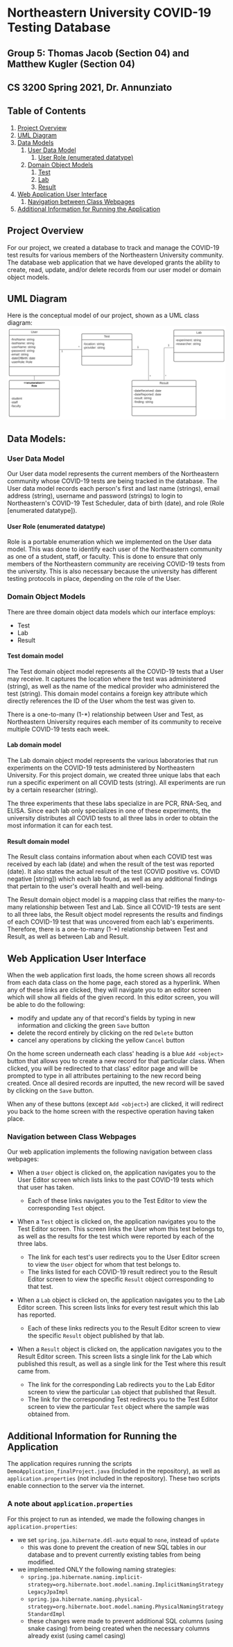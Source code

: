 # Northeastern University COVID-19 Testing Database
## Group 5: Thomas Jacob (Section 04) and Matthew Kugler (Section 04)
## CS 3200 Spring 2021, Dr. Annunziato

## Table of Contents
1. [Project Overview](#Project-Overview)
2. [UML Diagram](#UML-Diagram)
3. [Data Models](#Data-Models)
    1. [User Data Model](#User)
       1. [User Role (enumerated datatype)](#Role)
    2. [Domain Object Models](#Domain-Object-Models)
        1. [Test](#Test)
        2. [Lab](#Lab)
        3. [Result](#Result)
4. [Web Application User Interface](#Interface)
    1. [Navigation between Class Webpages](#Navigation)
5. [Additional Information for Running the Application](#Info)


## Project Overview<a name="Project-Overview"></a>
For our project, we created a database to track and manage the COVID-19 test results for various members of the 
Northeastern University community. The database web application that we have developed grants the ability to create, 
read, update, and/or delete records from our user model or domain object models.

## UML Diagram<a name="UML-Diagram"></a>
Here is the conceptual model of our project, shown as a UML class diagram:
![image](UML_diagram_final.jpg)

## Data Models:<a name="Data-Models"></a>
### User Data Model<a name="User"></a>
Our User data model represents the current members of the Northeastern community whose COVID-19 tests are being tracked 
in the database. The User data model records each person's first and last name (strings), email address (string), 
username and password (strings) to login to Northeastern's COVID-19 Test Scheduler, data of birth (date), and role 
(Role [enumerated datatype]).

#### User Role (enumerated datatype) <a name="Role"></a>
Role is a portable enumeration which we implemented on the User data model. This was done to identify each user of 
the Northeastern community as one of a student, staff, or faculty. This is done to ensure that only members of the 
Northeastern community are receiving COVID-19 tests from the university. This is also necessary because the 
university has different testing protocols in place, depending on the role of the User.

### Domain Object Models<a name="Domain-Object-Models"></a>
There are three domain object data models which our interface employs:
* Test
* Lab
* Result

#### Test domain model<a name="Test"></a>
The Test domain object model represents all the COVID-19 tests that a User may receive. It captures the location where 
the test was administered (string), as well as the name of the medical provider who administered the test (string). This 
domain model contains a foreign key attribute which directly references the ID of the User whom the test was given 
to.

There is a one-to-many (1-*) relationship between User and Test, as Northeastern University requires each member of 
its community to receive multiple COVID-19 tests each week. 

#### Lab domain model<a name="Lab"></a>
The Lab domain object model represents the various laboratories that run experiments on the COVID-19 tests 
administered by Northeastern University. For this project domain, we created three unique labs that each run a 
specific experiment on all COVID tests (string). All experiments are run by a certain researcher (string).

The three experiments that these labs specialize in are PCR, RNA-Seq, and ELISA. Since each lab only specializes in 
one of these experiments, the university distributes all COVID tests to all three labs in order to obtain the most 
information it can for each test.

#### Result domain model<a name="Result"></a>
The Result class contains information about when each COVID test was received by each lab (date) and when the result of
the test was reported (date). It also states the actual result of the test (COVID positive vs. COVID negative
[string]) which each lab found, as well as any additional findings that pertain to the user's overall health and
well-being.

The Result domain object model is a mapping class that reifies the many-to-many relationship between Test and Lab. 
Since all COVID-19 tests are sent to all three labs, the Result object model represents the results and findings of 
each COVID-19 test that was uncovered from each lab's experiments. Therefore, there is a one-to-many (1-*) 
relationship between Test and Result, as well as between Lab and Result.

## Web Application User Interface<a name="Interface"></a>
When the web application first loads, the home screen shows all records from each data class on the home page, each 
stored as a hyperlink. When any of these links are clicked, they will navigate you to an editor screen which 
will show all fields of the given record. In this editor screen, you will be able to do the following:
* modify and update any of that record's fields by typing in new information and clicking the green `Save` button 
* delete the record entirely by clicking on the red `Delete` button
* cancel any operations by clicking the yellow `Cancel` button

On the home screen underneath each class' heading is a blue `Add <object>` button that allows you to create a 
new record for that particular class. When clicked, you will be redirected to that class' editor page and will 
be prompted to type in all attributes pertaining to the new record being created. Once all desired records are 
inputted, the new record will be saved by clicking on the `Save` button.

When any of these buttons (except `Add <object>`) are clicked, it will redirect you back to the home screen 
with the respective operation having taken place.

### Navigation between Class Webpages<a name = "Navigation"></a>
Our web application implements the following navigation between class webpages:
* When a `User` object is clicked on, the application navigates you to the User Editor screen which lists links to the 
  past COVID-19 tests which that user has taken. 
    * Each of these links navigates you to the Test Editor to view the corresponding `Test` object.
    
* When a `Test` object is clicked on, the application navigates you to the Test Editor screen. This screen links 
  the User whom this test belongs to, as well as the results for the test which were reported by each of the three labs.
  * The link for each test's user redirects you to the User Editor screen to view the `User` object for whom that test 
    belongs to.
  * The links listed for each COVID-19 result redirect you to the Result Editor screen to view the specific `Result` 
    object corresponding to that test.
    
* When a `Lab` object is clicked on, the application navigates you to the Lab Editor screen. This screen lists links 
  for every test result which this lab has reported. 
  * Each of these links redirects you to the Result Editor screen to view the specific `Result` object published by 
    that lab.
    
* When a `Result` object is clicked on, the application navigates you to the Result Editor screen. This screen lists 
  a single link for the Lab which published this result, as well as a single link for the Test where this result 
  came from.
  * The link for the corresponding Lab redirects you to the Lab Editor screen to view the particular `Lab` object 
    that published that Result.
  * The link for the corresponding Test redirects you to the Test Editor screen to view the particular `Test` object 
  where the sample was obtained from. 
    
## Additional Information for Running the Application<a name="Info"></a>
The application requires running the scripts `DemoApplication_finalProject.java` (included in the repository), as 
well as `application.properties` (not included in the repository). These two scripts enable connection to the server 
via the internet.

### A note about `application.properties`
For this project to run as intended, we made the following changes in `application.properties`:
* we set `spring.jpa.hibernate.ddl-auto` equal to `none`, instead of `update`
  * this was done to prevent the creation of new SQL tables in our database and to prevent currently existing tables 
    from being modified.
* we implemented ONLY the following naming strategies:
  * `spring.jpa.hibernate.naming.implicit-strategy=org.hibernate.boot.model.naming.ImplicitNamingStrategyLegacyJpaImpl`
  * `spring.jpa.hibernate.naming.physical-strategy=org.hibernate.boot.model.naming.PhysicalNamingStrategyStandardImpl`
  * these changes were made to prevent additional SQL columns (using snake casing) from being created when the 
    necessary columns already exist (using camel casing)
